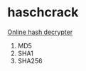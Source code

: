 # haschcrack

[Online hash decrypter](https://10015.io/tools/md5-encrypt-decrypt)

1. MD5
2. SHA1
3. SHA256
